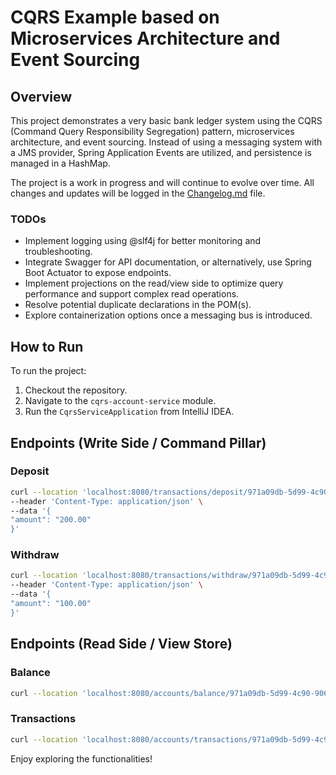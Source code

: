 # CQRS Example based on Microservices Architecture and Event Sourcing

## Overview

This project demonstrates a very basic bank ledger system using the CQRS (Command Query Responsibility Segregation) pattern, microservices architecture, and event sourcing. Instead of using a messaging system with a JMS provider, Spring Application Events are utilized, and persistence is managed in a HashMap.

The project is a work in progress and will continue to evolve over time. All changes and updates will be logged in the [Changelog.md](Changelog.md) file.

### TODOs

- Implement logging using @slf4j for better monitoring and troubleshooting.
- Integrate Swagger for API documentation, or alternatively, use Spring Boot Actuator to expose endpoints.
- Implement projections on the read/view side to optimize query performance and support complex read operations.
- Resolve potential duplicate declarations in the POM(s).
- Explore containerization options once a messaging bus is introduced.

## How to Run

To run the project:

1. Checkout the repository.
2. Navigate to the `cqrs-account-service` module.
3. Run the `CqrsServiceApplication` from IntelliJ IDEA.

## Endpoints (Write Side / Command Pillar)

### Deposit

```bash
curl --location 'localhost:8080/transactions/deposit/971a09db-5d99-4c90-9064-23ff972efb3b' \
--header 'Content-Type: application/json' \
--data '{
"amount": "200.00"
}'
```
### Withdraw

```bash
curl --location 'localhost:8080/transactions/withdraw/971a09db-5d99-4c90-9064-23ff972efb3b' \
--header 'Content-Type: application/json' \
--data '{
"amount": "100.00"
}'
```
## Endpoints (Read Side / View Store)

### Balance

```bash
curl --location 'localhost:8080/accounts/balance/971a09db-5d99-4c90-9064-23ff972efb3b'
```
### Transactions

```bash
curl --location 'localhost:8080/accounts/transactions/971a09db-5d99-4c90-9064-23ff972efb3b?noOfTransactions=20'
```

Enjoy exploring the functionalities!
